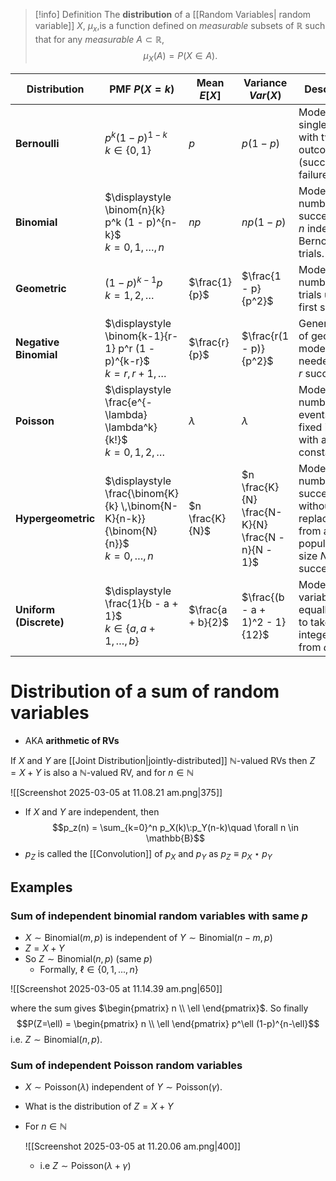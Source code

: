 
>[!info] Definition
>The **distribution** of a [[Random Variables| random variable]] $X$, $\mu_x$,is a function defined on *measurable* subsets of $\mathbb{R}$ such that for any *measurable* $A \subset \mathbb{R}$,
>$$\mu_X(A) = P(X \in A).$$ 

| Distribution           | PMF $P(X = k)$                                                                             | Mean $E[X]$       | Variance $Var(X)$                                 | Description                                                                                                 |
| ---------------------- | ------------------------------------------------------------------------------------------ | ----------------- | ------------------------------------------------- | ----------------------------------------------------------------------------------------------------------- |
| **Bernoulli**          | $p^k (1 - p)^{1-k}$<br>$k \in \{0, 1\}$                                                    | $p$               | $p(1 - p)$                                        | Models a single trial with two outcomes (success or failure).                                               |
| **Binomial**           | $\displaystyle \binom{n}{k} p^k (1 - p)^{n-k}$<br>$k = 0, 1, \ldots, n$                    | $np$              | $np(1 - p)$                                       | Models the number of successes in $n$ independent Bernoulli trials.                                         |
| **Geometric**          | $(1 - p)^{k-1} p$<br>$k = 1, 2, \ldots$                                                    | $\frac{1}{p}$     | $\frac{1 - p}{p^2}$                               | Models the number of trials until the first success.                                                        |
| **Negative Binomial**  | $\displaystyle \binom{k-1}{r-1} p^r (1 - p)^{k-r}$<br>$k = r, r+1, \ldots$                 | $\frac{r}{p}$     | $\frac{r(1 - p)}{p^2}$                            | Generalization of geometric; models trials needed to get $r$ successes.                                     |
| **Poisson**            | $\displaystyle \frac{e^{-\lambda} \lambda^k}{k!}$<br>$k = 0, 1, 2, \ldots$                 | $\lambda$         | $\lambda$                                         | Models the number of events in a fixed interval with a known constant rate.                                 |
| **Hypergeometric**     | $\displaystyle \frac{\binom{K}{k} \,\binom{N-K}{n-k}}{\binom{N}{n}}$<br>$k = 0, \ldots, n$ | $n \frac{K}{N}$   | $n \frac{K}{N} \frac{N-K}{N} \frac{N - n}{N - 1}$ | Models the number of successes without replacement from a finite population of size $N$ with $K$ successes. |
| **Uniform (Discrete)** | $\displaystyle \frac{1}{b - a + 1}$<br>$k \in \{a, a+1, \dots, b\}$                        | $\frac{a + b}{2}$ | $\frac{(b - a + 1)^2 - 1}{12}$                    | Models a variable equally likely to take any integer value from $a$ to $b$.                                 |



# Distribution of a sum of random variables

- AKA **arithmetic of RVs**

If $X$ and $Y$ are [[Joint Distribution|jointly-distributed]] $\mathbb{N}$-valued RVs then $Z = X+Y$ is also a  $\mathbb{N}$-valued RV, and for $n \in \mathbb{N}$

![[Screenshot 2025-03-05 at 11.08.21 am.png|375]]

- If $X$ and $Y$ are independent, then
$$p_z(n) = \sum_{k=0}^n p_X(k)\:p_Y(n-k)\quad \forall n \in \mathbb{B}$$
- $p_Z$ is called the [[Convolution]] of $p_X$ and $p_Y$ as $p_Z \equiv p_X \star p_Y$   

## Examples
### Sum of independent binomial random variables with same $p$ 

- $X \sim \text{Binomial}(m,p)$ is independent of $Y \sim \text{Binomial}(n-m,p)$ 
- $Z = X+Y$ 
- So $Z \sim \text{Binomial}(n,p)$ (same $p$) 
	-  Formally, $\ell \in \{0,1,...,n\}$ 

![[Screenshot 2025-03-05 at 11.14.39 am.png|650]]

where the sum gives $\begin{pmatrix} n \\ \ell \end{pmatrix}$. So finally
$$P(Z=\ell) = \begin{pmatrix} n \\ \ell \end{pmatrix} p^\ell (1-p)^{n-\ell}$$ i.e. $Z \sim \text{Binomial}(n,p)$. 

### Sum of independent Poisson random variables

- $X \sim \text{Poisson}(\lambda)$ independent of $Y \sim \text{Poisson}(\gamma)$.
- What is the distribution of $Z = X+Y$ 
- For $n \in \mathbb{N}$

	![[Screenshot 2025-03-05 at 11.20.06 am.png|400]]
	- i.e $Z \sim \text{Poisson}(\lambda + \gamma)$ 